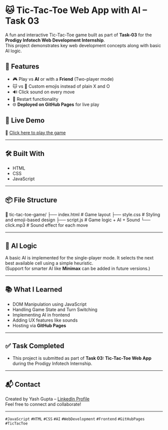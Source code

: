 # 🐱 Tic-Tac-Toe Web App with AI – Task 03

A fun and interactive Tic-Tac-Toe game built as part of **Task-03** for the **Prodigy Infotech Web Development Internship**.  
This project demonstrates key web development concepts along with basic AI logic.

## 🌟 Features

- 🎮 Play vs **AI** or with a **Friend** (Two-player mode)
- 🐱 vs 🐶 Custom emojis instead of plain X and O
- 🔊 Click sound on every move
- 🔁 Restart functionality
- 🌐 **Deployed on GitHub Pages** for live play

## 🚀 Live Demo

🔗 [Click here to play the game](https://yourusername.github.io/tic-tac-toe-game/)


---

## 🛠️ Built With

- HTML
- CSS
- JavaScript

---

## 📦 File Structure

📁 tic-tac-toe-game/
├── index.html # Game layout
├── style.css # Styling and emoji-based design
├── script.js # Game logic + AI + Sound
└── click.mp3 # Sound effect for each move


---

## 🤖 AI Logic

A basic AI is implemented for the single-player mode. It selects the next best available cell using a simple heuristic.  
(Support for smarter AI like **Minimax** can be added in future versions.)

---

## 📚 What I Learned

- DOM Manipulation using JavaScript
- Handling Game State and Turn Switching
- Implementing AI in frontend
- Adding UX features like sounds
- Hosting via **GitHub Pages**

---

## ✅ Task Completed

- This project is submitted as part of **Task 03: Tic-Tac-Toe Web App**  
  during the Prodigy Infotech Internship.

---

## 📬 Contact

Created by Yash Gupta – [LinkedIn Profile](https://www.linkedin.com/in/yash-gupta-795417315/)  
Feel free to connect and collaborate!

---

`#JavaScript` `#HTML` `#CSS` `#AI` `#WebDevelopment` `#Frontend` `#GitHubPages` `#TicTacToe`
